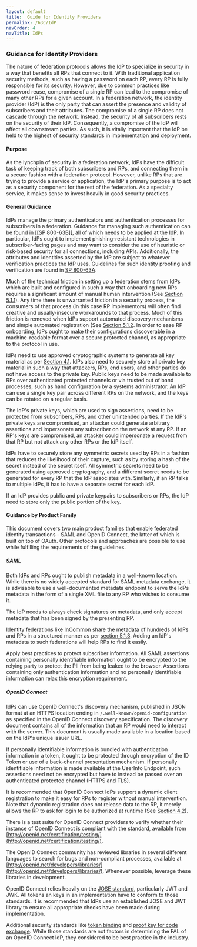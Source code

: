 ```yaml
---
layout: default
title:  Guide for Identity Providers
permalink: /63C/IdP
navOrder: 4  
navTitle: IdPs  
---
```


### Guidance for Identity Providers

The nature of federation protocols allows the IdP to specialize in security in a way that benefits all RPs that connect to it. With traditional application security methods, such as having a password on each RP, every RP is fully responsible for its security. However, due to common practices like password reuse, compromise of a single RP can lead to the compromise of many other RPs for a given account. In a federation network, the identity provider (IdP) is the only party that can assert the presence and validity of subscribers and their attributes. The compromise of a single RP does not cascade through the network. Instead, the security of all subscribers rests on the security of their IdP. Consequently, a compromise of the IdP will affect all downstream parties. As such, it is vitally important that the IdP be held to the highest of security standards in implementation and deployment. 

#### Purpose

As the lynchpin of security in a federation network, IdPs have the difficult task of keeping track of both subscribers and RPs, and connecting them in a secure fashion with a federation protocol. However, unlike RPs that are trying to provide a service or application, the IdP's primary purpose is to act as a security component for the rest of the federation. As a specialty service, it makes sense to invest heavily in good security practices.

#### General Guidance

IdPs manage the primary authenticators and authentication processes for subscribers in a federation. Guidance for managing such authentication can be found in [[SP 800-63B]], all of which needs to be applied at the IdP. In particular, IdPs ought to implement phishing-resistant technologies in subscriber-facing pages and may want to consider the use of heuristic or risk-based security for all connections, including APIs. Additionally, the attributes and identities asserted by the IdP are subject to whatever verification practices the IdP uses. Guidelines for such identity proofing and verification are found in [SP 800-63A](https://pages.nist.gov/800-63-3/sp800-63a.html). 

Much of the technical friction in setting up a federation stems from IdPs which are built and configured in such a way that onboarding new RPs requires a significant amount of manual human intervention (See [Section 5.1.1](https://pages.nist.gov/800-63-3/sp800-63c.html#manual-registration)). Any time there is unwarranted friction in a security process, the consumers of that process (in this case RP implementors) will often find creative and usually-insecure workarounds to that process. Much of this friction is removed when IdPs support automated discovery mechanisms and simple automated registration (See [Section 5.1.2](https://pages.nist.gov/800-63-3/sp800-63c.html#dynamic-registration). In order to ease RP onboarding, IdPs ought to make their configurations discoverable in a machine-readable format over a secure protected channel, as appropriate to the protocol in use. 

IdPs need to use approved cryptographic systems to generate all key material as per [Section 4.1](https://pages.nist.gov/800-63-3/sp800-63c.html#key-mgmt). IdPs also need to securely store all private key material in such a way that attackers, RPs, end users, and other parties do not have access to the private key. Public keys need to be made available to RPs over authenticated protected channels or via trusted out of band processes, such as hand configuration by a systems administrator. An IdP can use a single key pair across different RPs on the network, and the keys can be rotated on a regular basis.

The IdP's private keys, which are used to sign assertions, need to be protected from subscribers, RPs, and other unintended parties. If the IdP's private keys are compromised, an attacker could generate arbitrary assertions and impersonate any subscriber on the network at any RP. If an RP's keys are compromised, an attacker could impersonate a request from that RP but not attack any other RPs or the IdP itself. 

IdPs have to securely store any symmetric secrets used by RPs in a fashion that reduces the likelihood of their capture, such as by storing a hash of the secret instead of the secret itself. All symmetric secrets need to be generated using approved cryptography, and a different secret needs to be generated for every RP that the IdP associates with. Similarly, if an RP talks to multiple IdPs, it has to have a separate secret for each IdP. 

If an IdP provides public and private keypairs to subscribers or RPs, the IdP need to store only the public portion of the key. 

#### Guidance by Product Family

This document covers two main product families that enable federated identity transactions - SAML and OpenID Connect, the latter of which is built on top of OAuth. Other protocols and approaches are possible to use while fulfilling the requirements of the guidelines.

##### SAML

Both IdPs and RPs ought to publish metadata in a well-known location. While there is no widely accepted standard for SAML metadata exchange, it is advisable to use a well-documented metadata endpoint to serve the IdPs metadata in the form of a single XML file to any RP who wishes to consume it.

The IdP needs to always check signatures on metadata, and only accept metadata that has been signed by the presenting RP.

Identity federations like [InCommon](https://www.incommon.org/) share the metadata of hundreds of IdPs and RPs in a structured manner as per [section 5.1.3](https://pages.nist.gov/800-63-3/sp800-63c.html#authorities). Adding an IdP's metadata to such federations will help RPs to find it easily.

Apply best practices to protect subscriber information. All SAML assertions containing personally identifiable information ought to be encrypted to the relying party to protect the PII from being leaked to the browser. Assertions containing only authentication information and no personally identifiable information can relax this encryption requirement.

##### OpenID Connect

IdPs can use OpenID Connect's discovery mechanism, published in JSON format at an HTTPS location ending in `/.well-known/openid-configuration` as specified in the OpenID Connect discovery specification. The discovery document contains all of the information that an RP would need to interact with the server. This document is usually made available in a location based on the IdP's unique issuer URL.

If personally identifiable information is bundled with authentication information in a token, it ought to be protected through encryption of the ID Token or use of a back-channel presentation mechanism. If personally identifiable information is made available at the UserInfo Endpoint, such assertions need not be encrypted but have to instead be passed over an authenticated protected channel (HTTPS and TLS).

It is recommended that OpenID Connect IdPs support a dynamic client registration to make it easy for RPs to register without manual intervention. Note that dynamic registration does not release data to the RP, it merely allows the RP to ask for login to be authorized at runtime (See [Section  4.2](https://pages.nist.gov/800-63-3/sp800-63c.html#runtime)).

There is a test suite for OpenID Connect providers to verify whether their instance of OpenID Connect is compliant with the standard, available from [http://openid.net/certification/testing/](http://openid.net/certification/testing/). 

The OpenID Connect community has reviewed libraries in several different languages to search for bugs and non-compliant processes, available at [http://openid.net/developers/libraries/](http://openid.net/developers/libraries/). Whenever possible, leverage these libraries in development.
 
OpenID Connect relies heavily on the [JOSE standard](https://datatracker.ietf.org/wg/jose/about/), particularly JWT and JWK. All tokens an keys in an implementation have to conform to those standards. It is recommended that IdPs use an established JOSE and JWT library to ensure all appropriate checks have been made during implementation. 

Additional security standards like [token binding](https://datatracker.ietf.org/wg/tokbind/documents/) and [proof key for code exchange](https://tools.ietf.org/html/rfc7636). While those standards are not factors in determining the FAL of an OpenID Connect IdP, they considered to be best practice in the industry.

